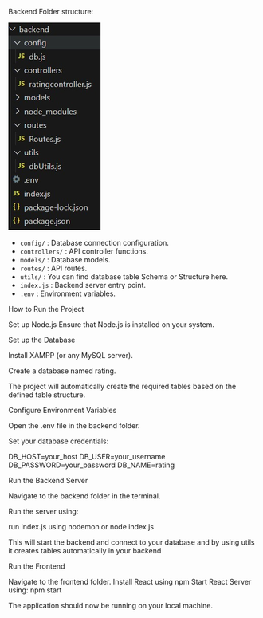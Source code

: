 Backend Folder structure:

![Backend Screenshot](https://github.com/ganesh9912/ratings-app/blob/88ce3f8f93a8a31817390b3bdd7dc1d3204886f9/projectimages/backend.jpg?raw=true)


- `config/` : Database connection configuration.
- `controllers/` : API controller functions.
- `models/` : Database models.
- `routes/` : API routes.
- `utils/` : You can find database table Schema or Structure here.
- `index.js` : Backend server entry point.
- `.env` : Environment variables.

How to Run the Project

Set up Node.js
Ensure that Node.js is installed on your system. 

Set up the Database

Install XAMPP (or any MySQL server).

Create a database named rating.

The project will automatically create the required tables based on the defined table structure.

Configure Environment Variables

Open the .env file in the backend folder.

Set your database credentials:

DB_HOST=your_host
DB_USER=your_username
DB_PASSWORD=your_password
DB_NAME=rating


Run the Backend Server

Navigate to the backend folder in the terminal.

Run the server using:

run index.js using nodemon or node index.js


This will start the backend and connect to your database and by using utils it creates tables automatically in your backend

Run the Frontend

Navigate to the frontend folder.
Install React using npm
Start React Server using:
npm start


The application should now be running on your local machine.
